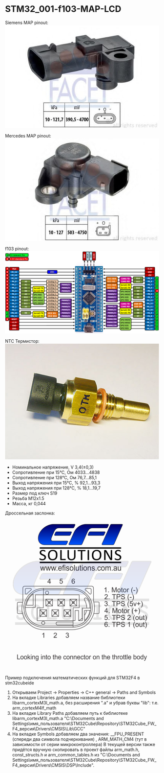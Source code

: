 # STM32_001-f103-MAP-LCD

Siemens MAP pinout:
![](https://github.com/Godiget/STM32_001-f103-MAP-LCD/blob/master/fig/map_vdo.jpg)

Mercedes MAP pinout:
![](https://github.com/Godiget/STM32_001-f103-MAP-LCD/blob/master/fig/map_mercedes.jpg)

f103 pinout:
![](https://github.com/Godiget/STM32_001-f103-MAP-LCD/blob/master/fig/stm32f103c8t6_pinout.png)

NTC Термистор:
![](https://github.com/Godiget/STM32_001-f103-MAP-LCD/blob/master/fig/ntc_thermistor.jpg)

- Номинальное напряжение, V 3,4(±0,3)
- Сопротивление при 15°С, Ом 4033…4838
- Сопротивление при 128°С, Ом 76,7…85,1
- Выход напряжения при 15°С, % 92,1…93,3
- Выход напряжения при 128°С, % 18,1…19,7
- Размер под ключ S19
- Резьба М12x1.5
- Масса, кг 0,044

Дроссельная заслонка:
![](https://github.com/Godiget/STM32_001-f103-MAP-LCD/blob/master/fig/TPS.png)

Пример подключения математических функций для STM32F4 в stm32cubeide
1) Открываем Project -> Properties -> C++ general -> Paths and Symbols
2) На вкладке Libraries добавляем название библиотеки libarm_cortexM3l_math.a, без расширения ".a" и убрав буквы "lib": т.е. arm_cortexM4lf_math
3) На вкладке Library Paths добавляем путь к библиотеке libarm_cortexM3l_math.a
"C:\Documents and Settings\имя_пользователя\STM32Cube\Repository\STM32Cube_FW_F4_версия\Drivers\CMSIS\Lib\GCC"
4) На вкладке Symbols добавляем два значения: __FPU_PRESENT (спереди два символа подчеркивания) , ARM_MATH_CM4 (тут в зависимости от серии микроконтроллера)
В текущей версии также придётся вручную скопировать в проект файлы arm_math.h, const_structs.h и arm_common_tables.h из
"C:\Documents and Settings\имя_пользователя\STM32Cube\Repository\STM32Cube_FW_F4_версия\Drivers\CMSIS\DSP\Include".
